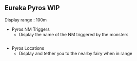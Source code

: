 ## Eureka Pyros WIP
Display range : 100m
* Pyros NM Triggers
   * Display the name of the NM triggered by the monsters
```

```
* Pyros Locations
   * Display and tether you to the nearby fairy when in range
```

```

